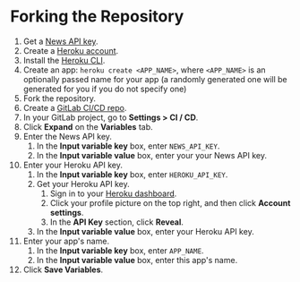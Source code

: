 # Forking the Repository

1. Get a [News API key](https://newsapi.org/register).
1. Create a [Heroku account](https://signup.heroku.com).
1. Install the [Heroku CLI](https://devcenter.heroku.com/articles/heroku-cli#download-and-install).
1. Create an app: `heroku create <APP_NAME>`, where `<APP_NAME>` is an optionally passed name for your app (a randomly generated one will be generated for you if you do not specify one)
1. Fork the repository.
1. Create a [GitLab CI/CD repo](https://docs.gitlab.com/ee/ci/ci_cd_for_external_repos/github_integration.html).
1. In your GitLab project, go to **Settings > CI / CD**.
1. Click **Expand** on the **Variables** tab.
1. Enter the News API key.
    1. In the **Input variable key** box, enter `NEWS_API_KEY`.
    1. In the **Input variable value** box, enter your your News API key.
1. Enter your Heroku API key.
    1. In the **Input variable key** box, enter `HEROKU_API_KEY`.
    1. Get your Heroku API key.
        1. Sign in to your [Heroku dashboard](https://dashboard.heroku.com).
        1. Click your profile picture on the top right, and then click **Account settings**.
        1. In the **API Key** section, click **Reveal**.
    1. In the **Input variable value** box, enter your Heroku API key.
1. Enter your app's name. 
    1. In the **Input variable key** box, enter `APP_NAME`.
    1. In the **Input variable value** box, enter this app's name.
1. Click **Save Variables**.
